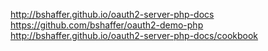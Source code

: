 
http://bshaffer.github.io/oauth2-server-php-docs
https://github.com/bshaffer/oauth2-demo-php
http://bshaffer.github.io/oauth2-server-php-docs/cookbook